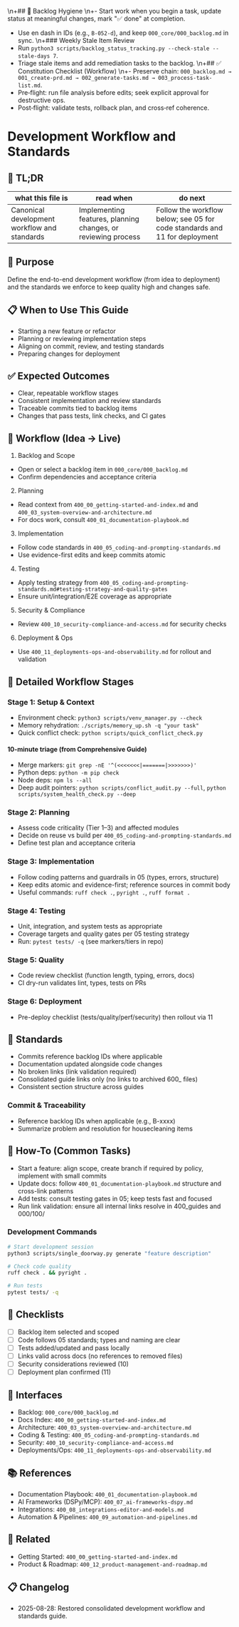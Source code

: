 \n+## 🧭 Backlog Hygiene
\n+- Start work when you begin a task, update status at meaningful changes, mark "✅ done" at completion.
- Use en dash in IDs (e.g., `B‑052‑d`), and keep `000_core/000_backlog.md` in sync.
\n+### Weekly Stale Item Review
- Run `python3 scripts/backlog_status_tracking.py --check-stale --stale-days 7`.
- Triage stale items and add remediation tasks to the backlog.
\n+## ✅ Constitution Checklist (Workflow)
\n+- Preserve chain: `000_backlog.md → 001_create-prd.md → 002_generate-tasks.md → 003_process-task-list.md`.
- Pre‑flight: run file analysis before edits; seek explicit approval for destructive ops.
- Post‑flight: validate tests, rollback plan, and cross‑ref coherence.
# Development Workflow and Standards

## 🔎 TL;DR

| what this file is | read when | do next |
|---|---|---|
| Canonical development workflow and standards | Implementing features, planning changes, or reviewing process | Follow the workflow below; see 05 for code standards and 11 for deployment |

## 🎯 Purpose

Define the end-to-end development workflow (from idea to deployment) and the standards we enforce to keep quality high and changes safe.

## 📋 When to Use This Guide

- Starting a new feature or refactor
- Planning or reviewing implementation steps
- Aligning on commit, review, and testing standards
- Preparing changes for deployment

## ✅ Expected Outcomes

- Clear, repeatable workflow stages
- Consistent implementation and review standards
- Traceable commits tied to backlog items
- Changes that pass tests, link checks, and CI gates

## 🧭 Workflow (Idea → Live)

1) Backlog and Scope
- Open or select a backlog item in `000_core/000_backlog.md`
- Confirm dependencies and acceptance criteria

2) Planning
- Read context from `400_00_getting-started-and-index.md` and `400_03_system-overview-and-architecture.md`
- For docs work, consult `400_01_documentation-playbook.md`

3) Implementation
- Follow code standards in `400_05_coding-and-prompting-standards.md`
- Use evidence-first edits and keep commits atomic

4) Testing
- Apply testing strategy from `400_05_coding-and-prompting-standards.md#testing-strategy-and-quality-gates`
- Ensure unit/integration/E2E coverage as appropriate

5) Security & Compliance
- Review `400_10_security-compliance-and-access.md` for security checks

6) Deployment & Ops
- Use `400_11_deployments-ops-and-observability.md` for rollout and validation

## 🧱 Detailed Workflow Stages

### Stage 1: Setup & Context
- Environment check: `python3 scripts/venv_manager.py --check`
- Memory rehydration: `./scripts/memory_up.sh -q "your task"`
- Quick conflict check: `python scripts/quick_conflict_check.py`

#### 10-minute triage (from Comprehensive Guide)
- Merge markers: `git grep -nE '^(<<<<<<<|=======|>>>>>>>)'`
- Python deps: `python -m pip check`
- Node deps: `npm ls --all`
- Deep audit pointers: `python scripts/conflict_audit.py --full`, `python scripts/system_health_check.py --deep`

### Stage 2: Planning
- Assess code criticality (Tier 1–3) and affected modules
- Decide on reuse vs build per `400_05_coding-and-prompting-standards.md`
- Define test plan and acceptance criteria

### Stage 3: Implementation
- Follow coding patterns and guardrails in 05 (types, errors, structure)
- Keep edits atomic and evidence-first; reference sources in commit body
- Useful commands: `ruff check .`, `pyright .`, `ruff format .`

### Stage 4: Testing
- Unit, integration, and system tests as appropriate
- Coverage targets and quality gates per 05 testing strategy
- Run: `pytest tests/ -q` (see markers/tiers in repo)

### Stage 5: Quality
- Code review checklist (function length, typing, errors, docs)
- CI dry-run validates lint, types, tests on PRs

### Stage 6: Deployment
- Pre-deploy checklist (tests/quality/perf/security) then rollout via 11

## 🧩 Standards

- Commits reference backlog IDs where applicable
- Documentation updated alongside code changes
- No broken links (link validation required)
- Consolidated guide links only (no links to archived 600_ files)
- Consistent section structure across guides

### Commit & Traceability
- Reference backlog IDs when applicable (e.g., B-xxxx)
- Summarize problem and resolution for housecleaning items

## 🔧 How-To (Common Tasks)

- Start a feature: align scope, create branch if required by policy, implement with small commits
- Update docs: follow `400_01_documentation-playbook.md` structure and cross-link patterns
- Add tests: consult testing gates in 05; keep tests fast and focused
- Run link validation: ensure all internal links resolve in 400_guides and 000/100/

### Development Commands
```bash
# Start development session
python3 scripts/single_doorway.py generate "feature description"

# Check code quality
ruff check . && pyright .

# Run tests
pytest tests/ -q
```

## 📝 Checklists

- [ ] Backlog item selected and scoped
- [ ] Code follows 05 standards; types and naming are clear
- [ ] Tests added/updated and pass locally
- [ ] Links valid across docs (no references to removed files)
- [ ] Security considerations reviewed (10)
- [ ] Deployment plan confirmed (11)

## 🔗 Interfaces

- Backlog: `000_core/000_backlog.md`
- Docs Index: `400_00_getting-started-and-index.md`
- Architecture: `400_03_system-overview-and-architecture.md`
- Coding & Testing: `400_05_coding-and-prompting-standards.md`
- Security: `400_10_security-compliance-and-access.md`
- Deployments/Ops: `400_11_deployments-ops-and-observability.md`

## 📚 References

- Documentation Playbook: `400_01_documentation-playbook.md`
- AI Frameworks (DSPy/MCP): `400_07_ai-frameworks-dspy.md`
- Integrations: `400_08_integrations-editor-and-models.md`
- Automation & Pipelines: `400_09_automation-and-pipelines.md`

## 🔗 Related

- Getting Started: `400_00_getting-started-and-index.md`
- Product & Roadmap: `400_12_product-management-and-roadmap.md`

## 📋 Changelog
- 2025-08-28: Restored consolidated development workflow and standards guide.
